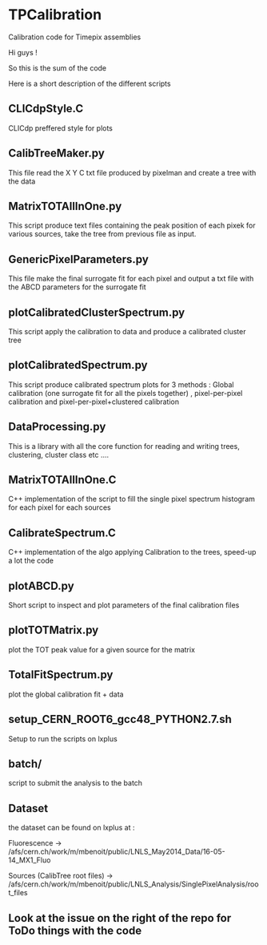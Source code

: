 TPCalibration
=============

Calibration code for Timepix assemblies


Hi guys ! 


So this is the sum of the code  

Here is a short description of the different scripts


CLICdpStyle.C
-------------
CLICdp preffered style for plots 

CalibTreeMaker.py
-----------------
This file read the X Y C txt file produced by pixelman and create a tree with the data 

MatrixTOTAllInOne.py
--------------------
This script produce text files containing the peak position of each pixek for various sources, take the tree from previous file as input.

GenericPixelParameters.py
--------------------------
This file make the final surrogate fit for each pixel and output a txt file with the ABCD parameters for the surrogate fit

plotCalibratedClusterSpectrum.py
---------------------------------
This script apply the calibration to data and produce a calibrated cluster tree 

plotCalibratedSpectrum.py
-------------------------
This script produce calibrated spectrum plots for 3 methods : Global calibration (one surrogate fit for all the pixels together) , pixel-per-pixel calibration and pixel-per-pixel+clustered calibration

DataProcessing.py
-----------------
This is a library with all the core function for reading and writing trees, clustering, cluster class etc ....

MatrixTOTAllInOne.C
---------------------
C++ implementation of the script to fill the single pixel spectrum histogram for each pixel for each sources 

CalibrateSpectrum.C
---------------------
C++ implementation of the algo applying Calibration to the trees, speed-up a lot the code 

plotABCD.py
------------
Short script to inspect and plot parameters of the final calibration files 

plotTOTMatrix.py
----------------
plot the TOT peak value for a given source for the matrix 

TotalFitSpectrum.py
-------------------
plot the global calibration fit + data 

setup_CERN_ROOT6_gcc48_PYTHON2.7.sh
-------------------------------------
Setup to run the scripts on lxplus 

batch/ 
-------
script to submit the analysis to the batch 




Dataset 
---------
the dataset can be found on lxplus at : 

Fluorescence  -> /afs/cern.ch/work/m/mbenoit/public/LNLS_May2014_Data/16-05-14_MX1_Fluo

Sources (CalibTree root files) -> /afs/cern.ch/work/m/mbenoit/public/LNLS_Analysis/SinglePixelAnalysis/root_files


Look at the issue on the right of the repo for ToDo things with the code 
-------------------------------------------------------------------------


 













